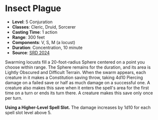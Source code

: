 # Insect Plague

- **Level**: 5 Conjuration
- **Classes**: Cleric, Druid, Sorcerer
- **Casting Time**: 1 action
- **Range**: 300 feet
- **Components**: V, S, M (a locust)
- **Duration**: Concentration, 10 minute
- **Source**: [SRD 2024](../../../srds/SRD_2024.pdf)

Swarming locusts fill a 20-foot-radius Sphere centered on a point you choose within range. The Sphere remains for the duration, and its area is Lightly Obscured and Difficult Terrain. When the swarm appears, each creature in it makes a Constitution saving throw, taking 4d10 Piercing damage on a failed save or half as much damage on a successful one. A creature also makes this save when it enters the spell's area for the first time on a turn or ends its turn there. A creature makes this save only once per turn.

**Using a Higher-Level Spell Slot.** The damage increases by 1d10 for each spell slot level above 5.
